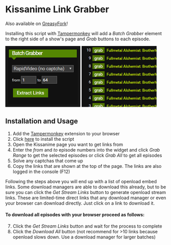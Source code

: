 # Kissanime Link Grabber

Also available on [GreasyFork](https://greasyfork.org/en/scripts/370401-kissanime-link-grabber)!

Installing this script with [Tampermonkey](https://tampermonkey.net) will add a *Batch Grabber* element to the right side of a show's page and *Grab* buttons to each episode.

![image](https://github.com/thorio/kaGrabber/raw/master/images/grabber.png)
![image](https://github.com/thorio/kaGrabber/raw/master/images/buttons.png)

## Installation and Usage

1. Add the [Tampermonkey](https://tampermonkey.net) extension to your browser
2. Click [here](https://github.com/thorio/kaGrabber/raw/master/kaGrabber.user.js) to install the script
3. Open the Kissanime page you want to get links from
4. Enter the *from* and *to* episode numbers into the widget and click *Grab Range* to get the selected episodes or click *Grab All* to get all episodes
5. Solve any captchas that come up
6. Copy the links that are shown at the top of the page. The links are also logged in the console (F12)

Following the steps above you will end up with a list of openload embed links. Some download managers are able to download this already, but to be sure you can
click the *Get Stream Links* button to generate openload stream links.
These are limited-time direct links that any download manager or even your browser can download directly. Just click on a link to download it.

#### To download all episodes with your browser proceed as follows: 

7. Click the *Get Stream Links* button and wait for the process to complete
8. Click the *Download All* button (not recommend for >10 links because openload slows down. Use a download manager for larger batches)
